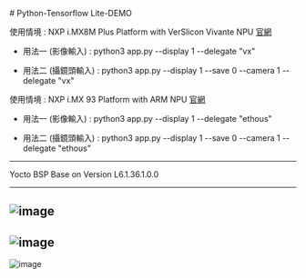 ﻿﻿# Python-Tensorflow Lite-DEMO 
  
使用情境 : NXP i.MX8M Plus Platform with VerSlicon Vivante NPU [官網](https://www.verisilicon.com/en/IPPortfolio/VivanteNPUIP)

* 用法一 (影像輸入) : python3 app.py --display 1 --delegate "vx"

* 用法二 (攝鏡頭輸入)  : python3 app.py --display 1 --save 0 --camera 1 --delegate "vx"


使用情境 : NXP i.MX 93 Platform with ARM NPU [官網](https://www.arm.com/zh-TW/products/silicon-ip-cpu/ethos/ethos-u65)

* 用法一 (影像輸入) : python3 app.py --display 1 --delegate "ethous"

* 用法二 (攝鏡頭輸入)  : python3 app.py --display 1 --save 0 --camera 1 --delegate "ethous"

-----------------------------------------------------------------------------------------------------------------------------------------------------------

Yocto BSP Base on Version L6.1.36.1.0.0

-----------------------------------------------------------------------------------------------------------------------------------------------------------

![image](https://github.com/weilly0912/Python-TensorflowLite-DEMO/blob/v7.0/OP-Killer%20%E6%B7%B1%E5%BA%A6%E5%AD%B8%E7%BF%92%E6%87%89%E7%94%A8%E7%A4%BA%E6%84%8F%E5%9C%96.png)
-----------------------------------------------------------------------------------------------------------------------------------------------------------
![image](https://github.com/weilly0912/Python-TensorflowLite-DEMO/blob/v7.0/OP-Killer%20%E6%B7%B1%E5%BA%A6%E5%AD%B8%E7%BF%92-%E6%9B%B4%E5%A4%9A%E5%AF%A6%E9%9A%9B%E6%87%89%E7%94%A8%E7%A4%BA%E6%84%8F%E5%9C%96.png)
-----------------------------------------------------------------------------------------------------------------------------------------------------------
![image](https://github.com/weilly0912/Python-TensorflowLite-DEMO/blob/v7.0/OP-Killer%20%E6%B7%B1%E5%BA%A6%E5%AD%B8%E7%BF%92-%E6%9B%B4%E5%A4%9A%E5%AF%A6%E9%9A%9B%E6%87%89%E7%94%A8%E6%95%B8%E6%93%9A%E8%A1%A8.png)
